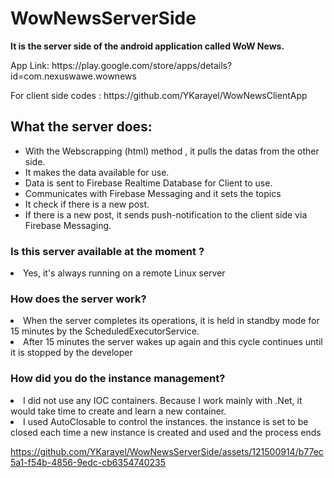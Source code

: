 # WowNewsServerSide
<b>It is the server side of the android application called WoW News.</b>

<p>App Link: https://play.google.com/store/apps/details?id=com.nexuswawe.wownews</p>
<p>For client side codes : https://github.com/YKarayel/WowNewsClientApp</p>

<h2>What the server does:</h2>
<ul>

<li>With the Webscrapping (html) method , it pulls the datas from the other side.</li>
<li>It makes the data available for use.</li>
<li>Data is sent to Firebase Realtime Database for Client to use.</li>
<li>Communicates with Firebase Messaging and it sets the topics</li>
<li>It check if there is a new post.</li>
<li>If there is a new post, it sends push-notification to the client side via Firebase Messaging.</li>
</ul>

<h3> Is this server available at the moment ?</h3>
  <li> Yes, it's always running on a remote Linux server </li>

  <h3>How does the server work?</h3>

  <li>When the server completes its operations, it is held in standby mode for 15 minutes by the ScheduledExecutorService.</li>
  <li>After 15 minutes the server wakes up again and this cycle continues until it is stopped by the developer</li>

  <h3>How did you do the instance management?</h3>
  <li>I did not use any IOC containers. Because I work mainly with .Net, it would take time to create and learn a new container.</li>
  <li>I used AutoClosable to control the instances. the instance is set to be closed each time a new instance is created and used and the process ends</li>


  https://github.com/YKarayel/WowNewsServerSide/assets/121500914/b77ec5a1-f54b-4856-9edc-cb6354740235
